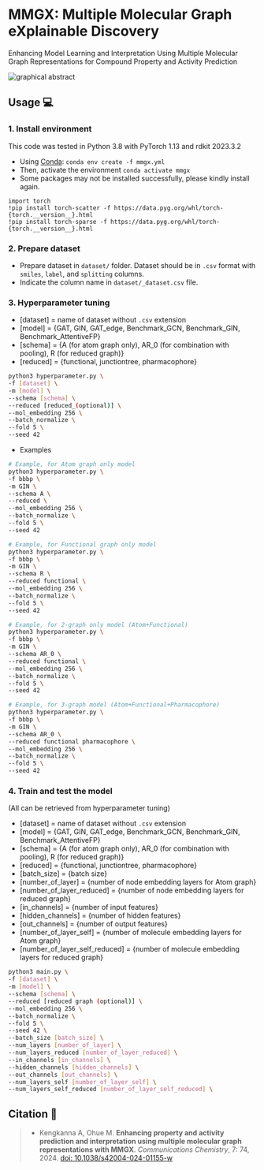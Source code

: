 # MMGX: Multiple Molecular Graph eXplainable Discovery
Enhancing Model Learning and Interpretation Using Multiple Molecular Graph Representations for Compound Property and Activity Prediction 

![graphical abstract](https://github.com/ohuelab/mmgx/blob/main/blob/graphicalabstract.png?raw=true)

## Usage 💻

### 1. Install environment

This code was tested in Python 3.8 with PyTorch 1.13 and rdkit 2023.3.2
- Using [Conda](https://www.anaconda.com/):
`conda env create -f mmgx.yml`
- Then, activate the environment
`conda activate mmgx`
- Some packages may not be installed successfully, please kindly install again.
```
import torch
!pip install torch-scatter -f https://data.pyg.org/whl/torch-{torch.__version__}.html
!pip install torch-sparse -f https://data.pyg.org/whl/torch-{torch.__version__}.html
```

### 2. Prepare dataset

- Prepare dataset in `dataset/` folder. Dataset should be in `.csv` format with `smiles`, `label`, and `splitting` columns.
- Indicate the column name in `dataset/_dataset.csv` file.

### 3. Hyperparameter tuning

- [dataset] = name of dataset without `.csv` extension
- [model] = {GAT, GIN, GAT_edge, Benchmark_GCN, Benchmark_GIN, Benchmark_AttentiveFP}
- [schema] = {A (for atom graph only), AR_0 (for combination with pooling), R (for reduced graph)} 
- [reduced] = {functional, junctiontree, pharmacophore}

```bash
python3 hyperparameter.py \
-f [dataset] \
-m [model] \
--schema [schema] \
--reduced [reduced_(optional)] \
--mol_embedding 256 \
--batch_normalize \
--fold 5 \
--seed 42
```

- Examples

```bash
# Example, for Atom graph only model
python3 hyperparameter.py \
-f bbbp \
-m GIN \
--schema A \
--reduced \
--mol_embedding 256 \
--batch_normalize \
--fold 5 \
--seed 42

# Example, for Functional graph only model
python3 hyperparameter.py \
-f bbbp \
-m GIN \
--schema R \
--reduced functional \
--mol_embedding 256 \
--batch_normalize \
--fold 5 \
--seed 42

# Example, for 2-graph only model (Atom+Functional)
python3 hyperparameter.py \
-f bbbp \
-m GIN \
--schema AR_0 \
--reduced functional \
--mol_embedding 256 \
--batch_normalize \
--fold 5 \
--seed 42

# Example, for 3-graph model (Atom+Functional+Pharmacophore)
python3 hyperparameter.py \
-f bbbp \
-m GIN \
--schema AR_0 \
--reduced functional pharmacophore \
--mol_embedding 256 \
--batch_normalize \
--fold 5 \
--seed 42
```

### 4. Train and test the model

(All can be retrieved from hyperparameter tuning)
- [dataset] = name of dataset without `.csv` extension
- [model] = {GAT, GIN, GAT_edge, Benchmark_GCN, Benchmark_GIN, Benchmark_AttentiveFP}
- [schema] = {A (for atom graph only), AR_0 (for combination with pooling), R (for reduced graph)} 
- [reduced] = {functional, junctiontree, pharmacophore}
- [batch_size] = {batch size}
- [number_of_layer] = {number of node embedding layers for Atom graph}
- [number_of_layer_reduced] = {number of node embedding layers for reduced graph}
- [in_channels] = {number of input features}
- [hidden_channels] = {number of hidden features}
- [out_channels] = {number of output features}
- [number_of_layer_self] = {number of molecule embedding layers for Atom graph}
- [number_of_layer_self_reduced] = {number of molecule embedding layers for reduced graph}

```bash
python3 main.py \
-f [dataset] \
-m [model] \
--schema [schema] \
--reduced [reduced graph (optional)] \
--mol_embedding 256 \
--batch_normalize \
--fold 5 \
--seed 42 \
--batch_size [batch_size] \
--num_layers [number_of_layer] \
--num_layers_reduced [number_of_layer_reduced] \
--in_channels [in_channels] \
--hidden_channels [hidden_channels] \
--out_channels [out_channels] \
--num_layers_self [number_of_layer_self] \
--num_layers_self_reduced [number_of_layer_self_reduced] \
```

## Citation 📃
> - Kengkanna A, Ohue M. **Enhancing property and activity prediction and interpretation using multiple molecular graph representations with MMGX**. *Communications Chemistry*, 7: 74, 2024. [doi: 10.1038/s42004-024-01155-w](https://doi.org/10.1038/s42004-024-01155-w)

